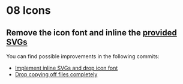 # 08 Icons

## Remove the icon font and inline the [provided SVGs](https://github.com/stefanjudis/webperf-101-workshop-final/tree/master/svg)

You can find possible improvements in the following commits:

 - [Implement inline SVGs and drop icon font](https://github.com/stefanjudis/webperf-101-workshop-final/commit/c50292e57374c5ffba63bf7566189b55787b9179)
 - [Drop copying off files completely](https://github.com/stefanjudis/webperf-101-workshop-final/commit/80bedff1ca4d1e81a8a82a6adad30c1a5804bcc5)